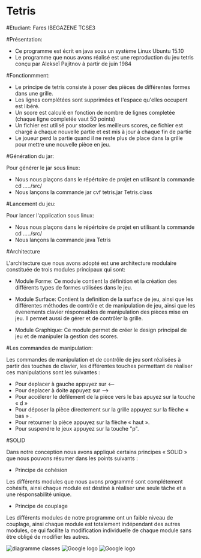 
# Tetris

#Etudiant: 
Fares IBEGAZENE TCSE3


#Présentation:

* Ce programme est écrit en java sous un système Linux Ubuntu 15.10
* Le programme que nous avons réalisé est une reproduction du jeu tetris conçu par Alekseï Pajitnov à partir de juin 1984 



#Fonctionmment:

* Le principe de tetris consiste à poser des pièces de différentes formes dans une grille.
* Les lignes complétées sont supprimées et l'espace qu'elles occupent est libéré.
* Un score est calculé en fonction de nombre de lignes completée (chaque ligne completée vaut 50 points)
* Un fichier est utilisé pour stocker les meilleurs scores, ce fichier est chargé à chaque nouvelle partie et est mis à jour à chaque fin de partie
* Le joueur perd la partie quand il ne reste plus de place dans la grille pour mettre une nouvelle pièce en jeu. 

#Génération du jar:

Pour générer le jar sous linux:
* Nous nous plaçons dans le répértoire de projet en utilisant la commande cd ...../src/
* Nous lançons la commande jar cvf tetris.jar Tetris.class 

#Lancement du jeu:

Pour lancer l'application sous linux:
* Nous nous plaçons dans le répértoire de projet en utilisant la commande cd ...../src/
* Nous lançons la commande java Tetris 

#Architecture

L'architecture que nous avons adopté est une architecture modulaire constituée de trois modules principaux qui sont:
* Module Forme: Ce module contient la définition et la création des différents types de formes utilisées dans le jeu.

* Module Surface: Contient la definition de la surface de jeu, ainsi que les différentes méthodes de contrôle et de manipulation de jeu, ainsi que les évenements clavier résponsables de manipulation des pièces mise en jeu. Il permet aussi de gérer et de contrôler la grille.

* Module Graphique: Ce module permet de créer le design principal de jeu et de manipuler la gestion des scores. 


#Les commandes de manipulation:

Les commandes de manipulation et de contrôle de jeu sont réalisées à partir des touches de clavier, les différentes touches permettant de réaliser ces manipulations sont les suivantes :

* Pour deplacer à gauche appuyez sur <--
* Pour deplacer à doite appuyez sur -->
* Pour accélerer le défilement de la pièce vers le bas apuyez sur la touche « d »
* Pour déposer la pièce directement sur la grille appuyez sur la flèche « bas » .
* Pour retourner la pièce appuyez sur la flèche « haut ».
* Pour suspendre le jeux appuyez sur la touche "p".

#SOLID

Dans notre conception nous avons appliqué certains principes « SOLID » que nous pouvons résumer dans les points suivants :

* Principe de cohésion

Les différents modules que nous avons programmé sont complétement cohésifs, ainsi chaque module est déstiné à réaliser une seule tâche et a une résponsabilité unique.

* Principe de couplage

Les différents modules de notre programme ont un faible niveau de couplage, ainsi chaque module est totalement indépendant des autres modules, ce qui facilite la modification individuelle de chaque module sans être obligé de modifier les autres. 

<img src = "https://drive.google.com/file/d/0B6grC72fbryRdUIxWlZqZUNFd0E/view?usp=sharing" title = "Diagrame classes" alt = "diagramme classes">

<img src = "https://drive.google.com/open?id=0B6grC72fbryRMnE5M3FRNVBDLXc" title = "diagramme classes" alt = "Google logo">

<img src = "https://drive.google.com/open?id=0B6grC72fbryROEtJOUF2dnRKVmM" title = "diagramme classes" alt = "Google logo">
